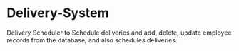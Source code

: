 # Delivery-System

Delivery Scheduler to Schedule deliveries and add, delete, update employee records from the database, and also schedules deliveries.  
